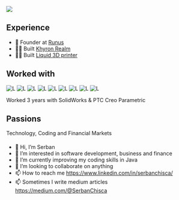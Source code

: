 ![](https://komarev.com/ghpvc/?username=sergane13)

## Experience

- 👨‍ Founder at [Runus](https://runus.tech)
- 👨‍💻 Built [Khyron Realm](https://khyron-realm.com/)
- 👨‍💻 Built [Liquid 3D printer](https://liquid-printer.github.io/liquid-website/)

## Worked with

![L](https://img.shields.io/badge/Language-C-brightgreen)
![L](https://img.shields.io/badge/Language-C%2B%2B-orange)
![L](https://img.shields.io/badge/Language-C%23-brightgreen)
![L](https://img.shields.io/badge/Language-Python-blue)
![L](https://img.shields.io/badge/Language-Java-red)
![L](https://img.shields.io/badge/Language-Html/Css/Javascript/Typescript-yellow)
![L](https://img.shields.io/badge/Language-Solidity-red)
![L](https://img.shields.io/badge/Language-SQL-blue)
![L](https://img.shields.io/badge/Language-NoSQL-blue)

<p> 
  Worked 3 years with SolidWorks & PTC Creo Parametric
</p>

## Passions
Technology, Coding and Financial Markets 

#### 
- 👋 Hi, I’m Serban
- 👀 I’m interested in software development, business and finance
- 🌱 I’m currently improving my coding skills in Java 
- 💞️ I’m looking to collaborate on anything 
- 📫 How to reach me https://www.linkedin.com/in/serbanchisca/
- 📫 Sometimes I write medium articles https://medium.com/@SerbanChisca

<!---
sergane13/sergane13 is a ✨ special ✨ repository because its `README.md` (this file) appears on your GitHub profile.
You can click the Preview link to take a look at your changes.
--->
